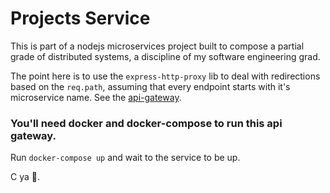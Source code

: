 # Projects Service

This is part of a nodejs microservices project built to compose a partial grade of distributed systems, a discipline of my software engineering grad.

The point here is to use the `express-http-proxy` lib to deal with redirections based on the `req.path`, assuming that every endpoint starts with it's microservice name. See the [api-gateway](https://github.com/pedromihael/nodejs-microservices-api-gateway).

### You'll need docker and docker-compose to run this api gateway.

Run `docker-compose up` and wait to the service to be up.

C ya 👋.